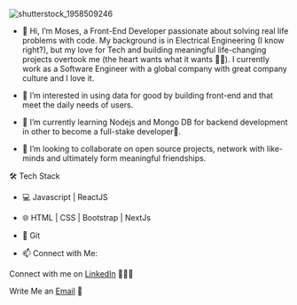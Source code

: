 ![shutterstock_1958509246](https://user-images.githubusercontent.com/45429302/201864627-1e10c0ab-4805-45bc-a57b-22be36b85d33.jpg)
- 👋 Hi, I’m Moses, a Front-End Developer passionate about solving real life problems with code. My background is in Electrical Engineering (I know right?), but my love for Tech and building meaningful life-changing projects overtook me (the heart wants what it wants 🥰🥰). I currently work as a Software Engineer with a global company with great company culture and I love it.

- 👀 I’m interested in using data for good by building front-end and that meet the daily needs of users.

- 🌱 I’m currently learning Nodejs and Mongo DB for backend development in other to become a full-stake developer💪.

- 💞️ I’m looking to collaborate on open source projects, network with like-minds and ultimately form meaningful friendships.


🛠 Tech Stack
- 💻   Javascript | ReactJS

- 🌐   HTML | CSS | Bootstrap | NextJs

- 🔧   Git 

- 📫 Connect with Me:

Connect with me on [LinkedIn](https://www.linkedin.com/in/ezechukwu-chibuike/) 👨🏻‍💻

Write Me an [Email](https://mail.google.com/mail/u/0/?fs=1&tf=cm&source=mailto&to=ezechukwuchibuikemoses@gmail.com.com) 💌
